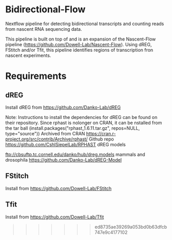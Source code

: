 # Bidirectional-Flow
Nextflow pipeline for detecting bidirectional transcripts and counting reads from nascent RNA sequencing data.

This pipeline is built on top of and is an expansion of the Nascent-Flow pipeline (https://github.com/Dowell-Lab/Nascent-Flow). Using dREG, FStitch and/or Tfit, this pipeline identifies regions of transcription fron nascent experiments.

# Requirements
## dREG
Install dREG from https://github.com/Danko-Lab/dREG

Note: Instructions to install the dependencies for dREG can be found on their repository.
Since rphast is nolonger on CRAN, it can be nstalled from the tar ball (install.packages("rphast_1.6.11.tar.gz", repos=NULL, type="source"))
Archived from CRAN https://cran.r-project.org/src/contrib/Archive/rphast/
Github repo https://github.com/CshlSiepelLab/RPHAST
dREG models

ftp://cbsuftp.tc.cornell.edu/danko/hub/dreg.models
mammals and drosophila https://github.com/Danko-Lab/dREG-Model

## FStitch
Install from https://github.com/Dowell-Lab/FStitch

## Tfit
Install from https://github.com/Dowell-Lab/Tfit
>>>>>>> ed8735ae39269a053bd0b63dfcb747e9c4177102
